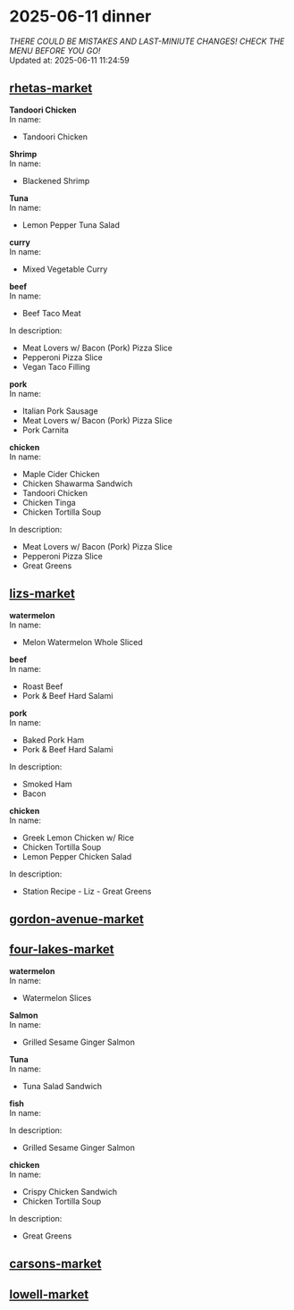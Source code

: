# 2025-06-11 dinner  
*THERE COULD BE MISTAKES AND LAST-MINIUTE CHANGES! CHECK THE MENU BEFORE YOU GO!*  
Updated at: 2025-06-11 11:24:59  
## [rhetas-market](https://wisc-housingdining.nutrislice.com/menu/rhetas-market/dinner/2025-06-11)  
**Tandoori Chicken**  
In name:   
 - Tandoori Chicken  
  
**Shrimp**  
In name:   
 - Blackened Shrimp  
  
**Tuna**  
In name:   
 - Lemon Pepper Tuna Salad  
  
**curry**  
In name:   
 - Mixed Vegetable Curry  
  
**beef**  
In name:   
 - Beef Taco Meat  
  
In description:   
 - Meat Lovers w/ Bacon (Pork) Pizza Slice  
 - Pepperoni Pizza Slice  
 - Vegan Taco Filling  
  
**pork**  
In name:   
 - Italian Pork Sausage  
 - Meat Lovers w/ Bacon (Pork) Pizza Slice  
 - Pork Carnita  
  
**chicken**  
In name:   
 - Maple Cider Chicken  
 - Chicken Shawarma Sandwich  
 - Tandoori Chicken  
 - Chicken Tinga  
 - Chicken Tortilla Soup  
  
In description:   
 - Meat Lovers w/ Bacon (Pork) Pizza Slice  
 - Pepperoni Pizza Slice  
 - Great Greens  
  
## [lizs-market](https://wisc-housingdining.nutrislice.com/menu/lizs-market/dinner/2025-06-11)  
**watermelon**  
In name:   
 - Melon Watermelon Whole Sliced  
  
**beef**  
In name:   
 - Roast Beef  
 - Pork & Beef Hard Salami  
  
**pork**  
In name:   
 - Baked Pork Ham  
 - Pork & Beef Hard Salami  
  
In description:   
 - Smoked Ham  
 - Bacon  
  
**chicken**  
In name:   
 - Greek Lemon Chicken w/ Rice  
 - Chicken Tortilla Soup  
 - Lemon Pepper Chicken Salad  
  
In description:   
 - Station Recipe - Liz - Great Greens  
  
## [gordon-avenue-market](https://wisc-housingdining.nutrislice.com/menu/gordon-avenue-market/dinner/2025-06-11)  
## [four-lakes-market](https://wisc-housingdining.nutrislice.com/menu/four-lakes-market/dinner/2025-06-11)  
**watermelon**  
In name:   
 - Watermelon Slices  
  
**Salmon**  
In name:   
 - Grilled Sesame Ginger Salmon  
  
**Tuna**  
In name:   
 - Tuna Salad Sandwich  
  
**fish**  
In name:   
  
In description:   
 - Grilled Sesame Ginger Salmon  
  
**chicken**  
In name:   
 - Crispy Chicken Sandwich  
 - Chicken Tortilla Soup  
  
In description:   
 - Great Greens  
  
## [carsons-market](https://wisc-housingdining.nutrislice.com/menu/carsons-market/dinner/2025-06-11)  
## [lowell-market](https://wisc-housingdining.nutrislice.com/menu/lowell-market/dinner/2025-06-11)  
  
